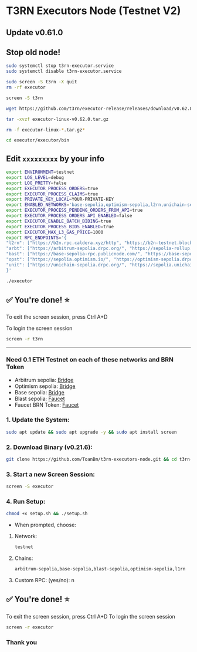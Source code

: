 # T3RN Executors Node (Testnet V2)
## Update v0.61.0
## Stop old node!
```Bash
sudo systemctl stop t3rn-executor.service
sudo systemctl disable t3rn-executor.service
```
```Bash
sudo screen -S t3rn -X quit
rm -rf executor
```
```Bash
screen -S t3rn
```
```Bash
wget https://github.com/t3rn/executor-release/releases/download/v0.62.0/executor-linux-v0.62.0.tar.gz
```
```Bash
tar -xvzf executor-linux-v0.62.0.tar.gz
```
```Bash
rm -f executor-linux-*.tar.gz*
```
```Bash
cd executor/executor/bin
```
## Edit `xxxxxxxxx` by your info
```Bash
export ENVIRONMENT=testnet
export LOG_LEVEL=debug
export LOG_PRETTY=false
export EXECUTOR_PROCESS_ORDERS=true
export EXECUTOR_PROCESS_CLAIMS=true
export PRIVATE_KEY_LOCAL=YOUR-PRIVATE-KEY
export ENABLED_NETWORKS='base-sepolia,optimism-sepolia,l2rn,unichain-sepolia,arb-sepolia'
export EXECUTOR_PROCESS_PENDING_ORDERS_FROM_API=true
export EXECUTOR_PROCESS_ORDERS_API_ENABLED=false
export EXECUTOR_ENABLE_BATCH_BIDING=true
export EXECUTOR_PROCESS_BIDS_ENABLED=true
export EXECUTOR_MAX_L3_GAS_PRICE=1000
export RPC_ENDPOINTS='{
"l2rn": ["https://b2n.rpc.caldera.xyz/http", "https://b2n-testnet.blockpi.network/v1/rpc/public"],
"arbt": ["https://arbitrum-sepolia.drpc.org/", "https://sepolia-rollup.arbitrum.io/rpc"],
"bast": ["https://base-sepolia-rpc.publicnode.com/", "https://base-sepolia.drpc.org/"],
"opst": ["https://sepolia.optimism.io/", "https://optimism-sepolia.drpc.org/"],
"unit": ["https://unichain-sepolia.drpc.org/", "https://sepolia.unichain.org/"]
}'
```
```Bash
./executor
```
## ✅ You're done! ⭐️
To exit the screen session, press Ctrl A+D

To login the screen session
```Bash
screen -r t3rn
```

------------------------------------------------------------------------------------------------------------------------
### Need 0.1 ETH Testnet on each of these networks and BRN Token
- Arbitrum sepolia:
[Bridge](https://bridge.arbitrum.io/?destinationChain=arbitrum-sepolia&sourceChain=sepolia)
- Optimism sepolia:
[Bridge](https://superbridge.app/op-sepolia)
- Base sepolia:
[Bridge](https://superbridge.app/base-sepolia)
- Blast sepolia:
[Faucet](https://blastapi.io/faucets/blastl2-testnet)
- Faucet BRN Token:
[Faucet](https://faucet.brn.t3rn.io/)

### 1. Update the System:
```Bash
sudo apt update && sudo apt upgrade -y && sudo apt install screen
```
### 2. Download Binary (v0.21.6):
```Bash
git clone https://github.com/ToanBm/t3rn-executors-node.git && cd t3rn-executors-node
```
### 3. Start a new Screen Session:
```Bash
screen -S executor
```
### 4. Run Setup:
```Bash
chmod +x setup.sh && ./setup.sh
```
- When prompted, choose:
1. Network:
   ```Bash
   testnet
   ```
3. Chains:
   ```Bash
   arbitrum-sepolia,base-sepolia,blast-sepolia,optimism-sepolia,l1rn
   ```
5. Custom RPC: (yes/no): n
## ✅ You're done! ⭐️
To exit the screen session, press Ctrl A+D
To login the screen session
```Bash
screen -r executor
```
### Thank you




